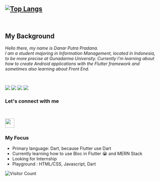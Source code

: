 

<!-- ![Danar Putra github stats](https://github-readme-stats.vercel.app/api?username=danarputra4648&show_icons=true&theme=radical) -->
[![Top Langs](https://github-readme-stats.vercel.app/api/top-langs/?username=pradana4648&layout=compact&theme=radical)](https://github.com/anuraghazra/github-readme-stats)
---
<br>

## My Background

*Hello there, my name is Danar Putra Pradana. <br>
I am a student majoring in Information Management, located in Indonesia, to be more precise at Gunadarma University.
Currently I'm learning about how to create Android applications with the Flutter framework and sometimes also learning about Front End.*

<br>
<p>
<img src="https://img.shields.io/badge/Flutter%20-%2302569B.svg?&style=for-the-badge&logo=Flutter&logoColor=white" /> 
<img src="https://img.shields.io/badge/sqlite-%2307405e.svg?&style=for-the-badge&logo=sqlite&logoColor=white"/>
<img src="https://img.shields.io/badge/dart-%230175C2.svg?&style=for-the-badge&logo=dart&logoColor=white"/>
<img src="https://img.shields.io/badge/python-%fffff.svg?&style=for-the-badge&logo=python&logoColor=white"/>
</p>


### Let's connect with me

<br>

[<img height="30" src="icons/linkedin.ico"/>](https://www.linkedin.com/in/danar-p-530197108/)

### My Focus
* Primary language: Dart, because Flutter use Dart
* Currently learning how to use Bloc in Flutter :sob: and MERN Stack
* Looking for Internship 
* Playground : HTML/CSS, Javascript, Dart

![Visitor Count](https://profile-counter.glitch.me/danarputra4648/count.svg)



